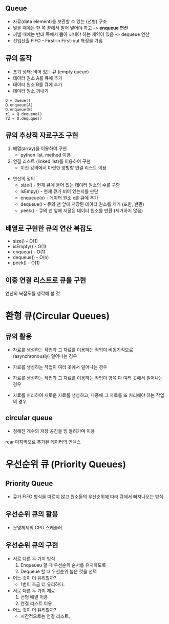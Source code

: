 Queue
-------
- 자료(data element)를 보관할 수 있는 (선형) 구조
- 넣을 때에는 한 쪽 끝에서 밀어 넣어야 하고 -> **enqueue 연산**
- 꺼낼 때에는 반대 쪽에서 뽑아 꺼내야 하는 제약이 있음 -> dequeue 연산
- 선입선출 FIFO - First-in First-out 특징을 가짐

큐의 동작
-------
- 초기 상태: 비어 있는 큐 (empty queue)
- 데이터 원소 A를 큐에 추가
- 데이터 원소 B를 큐에 추가
- 데이터 원소 꺼내기
```
Q = Queue()
Q.enqueue(A)
Q.enqueue(B)
r1 = Q.dequeue()
r2 = Q.dequque()
```

큐의 추상적 자료구조 구현
--------
1. 배열(array)을 이용하여 구현
	- python list, method 이용
2. 연결 리스트 (linked list)를 이용하여 구현
	- 이전 강의에서 마련한 양방향 연결 리스트 이용

- 연산의 정의
	- size() - 현재 큐에 들어 있는 데이터 원소의 수를 구함
	- isEmpy() - 현재 큐가 비어 있는지를 판단
	- enqueue(x) - 데이터 원소 x를 큐에 추가 
	- dequeue() - 큐의 맨 앞에 저장된 데이터 원소를 제거 (또한, 반환)
	- peek() - 큐의 맨 앞에 저장된 데이터 원소를 반환 (제거하지 않음)

배열로 구현한 큐의 연산 복잡도
----------
- size() - O(1)
- isEmpty() - O(1)
- enqueu() - O(1)
- dequeue() - O(n)
- peek() - O(1)

이중 연결 리스트로 큐를 구현
----------
연산의 복잡도를 생각해 볼 것 

환형 큐(Circular Queues)
============

큐의 활용
-----------
- 자료를 생성하는 작업과 그 자료를 이용하는 작업이 비동기적으로(asynchronously) 일어나는 경우
- 자료를 생성하는 작업이 여러 곳에서 일어나는 경우

- 자료를 생성하는 작업과 그 자료를 이용하는 작업이 양쪽 다 여러 곳에서 일어나는 경우
- 자료를 처리하여 새로운 자료를 생성하고, 나중에 그 자료를 또 처리해야 하는 작업의 경우

circular queue
-------
- 정해진 개수의 저장 공간을 빙 돌려가며 이용

rear 마지막으로 추가된 데이터의 인덱스

우선순위 큐 (Priority Queues)
===========
Priority Queue
--------
- 큐가 FIFO 방식을 따르지 않고 원소들의 우선순위에 따라 큐에서 빠져나오는 방식

우선순위 큐의 활용
--------
- 운영체제의 CPU 스케줄러

우선순위 큐의 구현
-------
- 서로 다른 두 가지 방식
	1. Enqueueu 할 때 우선순위 순서를 유지하도록
	2. Dequeue 할 때 우선순위 높은 것을 선택
- 어느 것이 더 유리할까? 
	- 1번이 조금 더 유리하다. 
- 서로 다른 두 가지 재료
	1. 선형 배열 이용
	2. 연결 리스트 이용
- 어느 것이 더 유리할까?
	- 시간적으로는 연결 리스트.
